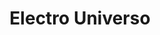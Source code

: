 ---
title: "Electro Universo"
url: /ciudad-autonoma-de-buenos-aires/electro-universo/
shop: grandes almacenes
---
